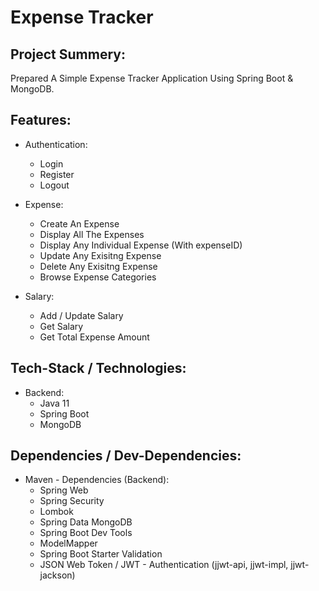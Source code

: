 # Expense Tracker

<h2>Project Summery:</h2>
Prepared A Simple Expense Tracker Application Using Spring Boot & MongoDB.

<h2> Features: </h2>

- Authentication:
  - Login
  - Register
  - Logout

- Expense:
  - Create An Expense
  - Display All The Expenses
  - Display Any Individual Expense (With expenseID)
  - Update Any Exisitng Expense
  - Delete Any Exisitng Expense
  - Browse Expense Categories

- Salary:
  - Add / Update Salary
  - Get Salary
  - Get Total Expense Amount

<h2>Tech-Stack / Technologies:</h2>

- Backend:
  - Java 11
  - Spring Boot
  - MongoDB

<h2>Dependencies / Dev-Dependencies:</h2>

- Maven - Dependencies (Backend):
  - Spring Web
  - Spring Security
  - Lombok
  - Spring Data MongoDB
  - Spring Boot Dev Tools
  - ModelMapper
  - Spring Boot Starter Validation
  - JSON Web Token / JWT - Authentication (jjwt-api, jjwt-impl, jjwt-jackson)
